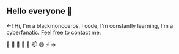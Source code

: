 ## Hello everyone 👋

<-!
Hi, 
I'm a blackmonoceros, 
I code, 
I'm constantly learning, 
I'm a cyberfanatic. 
Feel free to contact me.

🔭 🌱  👯  🤔 💬 📫 😄 ⚡ 
->
